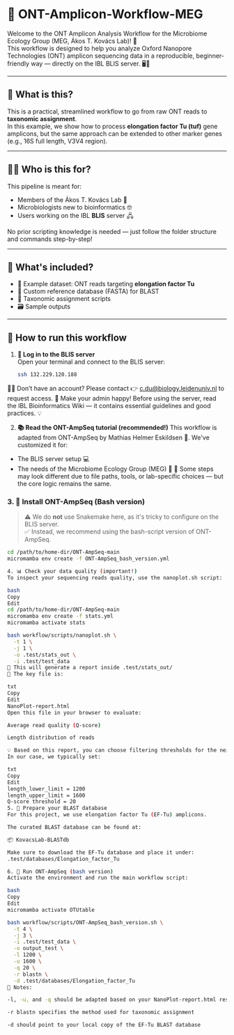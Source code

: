 # 🧬 ONT-Amplicon-Workflow-MEG

Welcome to the ONT Amplicon Analysis Workflow for the Microbiome Ecology Group (MEG, Ákos T. Kovács Lab)! 🎉  
This workflow is designed to help you analyze Oxford Nanopore Technologies (ONT) amplicon sequencing data in a reproducible, beginner-friendly way — directly on the IBL BLIS server. 🖥️🐧

---

## 🧪 What is this?

This is a practical, streamlined workflow to go from raw ONT reads to **taxonomic assignment**.  
In this example, we show how to process **elongation factor Tu (tuf)** gene amplicons, but the same approach can be extended to other marker genes (e.g., 16S full length, V3V4 region).

---

## 👩‍🔬 Who is this for?

This pipeline is meant for:
- Members of the Ákos T. Kovács Lab 🧫
- Microbiologists new to bioinformatics 🤓
- Users working on the IBL **BLIS** server 🖧

No prior scripting knowledge is needed — just follow the folder structure and commands step-by-step!

---

## 🧰 What's included?

- 📂 Example dataset: ONT reads targeting **elongation factor Tu**
- 🔧 Custom reference database (FASTA) for BLAST
- 🧾 Taxonomic assignment scripts
- 🗃️ Sample outputs

---

## 🚀 How to run this workflow

1. **🔐 Log in to the BLIS server**  
   Open your terminal and connect to the BLIS server:

   ```bash
   ssh 132.229.120.188
🧑‍💻 Don’t have an account?
Please contact 👉 c.du@biology.leidenuniv.nl to request access.
📘 Make your admin happy!
Before using the server, read the IBL Bioinformatics Wiki — it contains essential guidelines and good practices. 💡

2. **📚 Read the ONT-AmpSeq tutorial (recommended!)**
This workflow is adapted from ONT-AmpSeq by Mathias Helmer Eskildsen 🧠.
We've customized it for:
- The BLIS server setup 💻
- The needs of the Microbiome Ecology Group (MEG) 🧬
🔧 Some steps may look different due to file paths, tools, or lab-specific choices — but the core logic remains the same.

### 3. 🧰 Install ONT-AmpSeq (Bash version)

> ⚠️ We do **not** use Snakemake here, as it's tricky to configure on the BLIS server.  
> ✅ Instead, we recommend using the bash-script version of ONT-AmpSeq.

```bash
cd /path/to/home-dir/ONT-AmpSeq-main
micromamba env create -f ONT-AmpSeq_bash_version.yml

4. 📊 Check your data quality (important!)
To inspect your sequencing reads quality, use the nanoplot.sh script:

bash
Copy
Edit
cd /path/to/home-dir/ONT-AmpSeq-main
micromamba env create -f stats.yml
micromamba activate stats

bash workflow/scripts/nanoplot.sh \
  -t 1 \
  -j 1 \
  -o .test/stats_out \
  -i .test/test_data
📁 This will generate a report inside .test/stats_out/
📌 The key file is:

txt
Copy
Edit
NanoPlot-report.html
Open this file in your browser to evaluate:

Average read quality (Q-score)

Length distribution of reads

💡 Based on this report, you can choose filtering thresholds for the next step.
In our case, we typically set:

txt
Copy
Edit
length_lower_limit = 1200
length_upper_limit = 1600
Q-score threshold = 20
5. 🔎 Prepare your BLAST database
For this project, we use elongation factor Tu (EF-Tu) amplicons.

The curated BLAST database can be found at:

📦 KovacsLab-BLASTdb

Make sure to download the EF-Tu database and place it under:
.test/databases/Elongation_factor_Tu

6. 🧪 Run ONT-AmpSeq (bash version)
Activate the environment and run the main workflow script:

bash
Copy
Edit
micromamba activate OTUtable

bash workflow/scripts/ONT-AmpSeq_bash_version.sh \
  -t 4 \
  -j 3 \
  -i .test/test_data \
  -o output_test \
  -l 1200 \
  -u 1600 \
  -q 20 \
  -r blastn \
  -d .test/databases/Elongation_factor_Tu
📌 Notes:

-l, -u, and -q should be adapted based on your NanoPlot-report.html results

-r blastn specifies the method used for taxonomic assignment

-d should point to your local copy of the EF-Tu BLAST database
